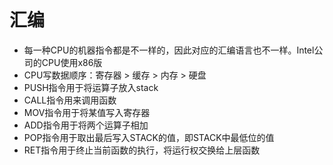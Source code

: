 # 汇编
-  每一种CPU的机器指令都是不一样的，因此对应的汇编语言也不一样。Intel公司的CPU使用x86版
- CPU写数据顺序：寄存器 > 缓存 > 内存 > 硬盘
- PUSH指令用于将运算子放入stack
- CALL指令用来调用函数
- MOV指令用于将某值写入寄存器
- ADD指令用于将两个运算子相加
- POP指令用于取出最后写入STACK的值，即STACK中最低位的值
- RET指令用于终止当前函数的执行，将运行权交换给上层函数
